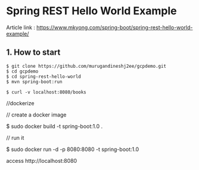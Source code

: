 # Spring REST Hello World Example

Article link : https://www.mkyong.com/spring-boot/spring-rest-hello-world-example/

## 1. How to start
```
$ git clone https://github.com/murugandineshj2ee/gcpdemo.git
$ cd gcpdemo
$ cd spring-rest-hello-world
$ mvn spring-boot:run

$ curl -v localhost:8080/books
```
//dockerize


// create a docker image

$ sudo docker build -t spring-boot:1.0 .

// run it


$ sudo docker run -d -p 8080:8080 -t spring-boot:1.0

access http://localhost:8080
